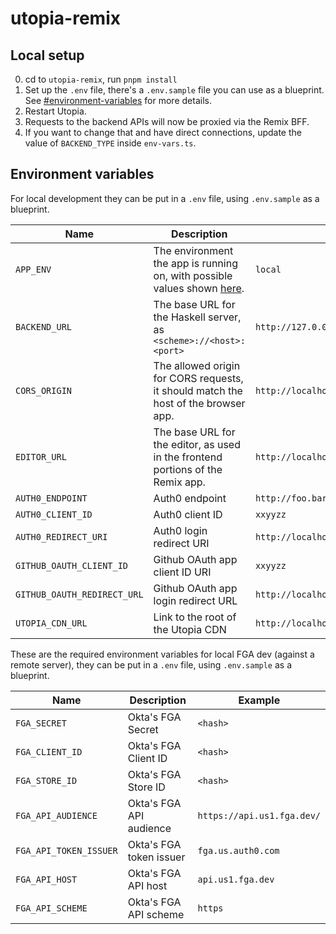 # utopia-remix

## Local setup

0. cd to `utopia-remix`, run `pnpm install`
1. Set up the `.env` file, there's a `.env.sample` file you can use as a blueprint. See [#environment-variables]([#environment-variables]) for more details.
2. Restart Utopia.
3. Requests to the backend APIs will now be proxied via the Remix BFF.
4. If you want to change that and have direct connections, update the value of `BACKEND_TYPE` inside `env-vars.ts`.

## Environment variables

For local development they can be put in a `.env` file, using `.env.sample` as a blueprint.

| Name                        | Description                                                                                                                                                                                          | Example                                                 |
| --------------------------- | ---------------------------------------------------------------------------------------------------------------------------------------------------------------------------------------------------- | ------------------------------------------------------- |
| `APP_ENV`                   | The environment the app is running on, with possible values shown [here](https://github.com/concrete-utopia/utopia/blob/e881cbf330e2ab68f8ea45f5afdbe8ed2c59ebca/utopia-remix/app/env.server.ts#L4). | `local`                                                 |
| `BACKEND_URL`               | The base URL for the Haskell server, as `<scheme>://<host>:<port>`                                                                                                                                   | `http://127.0.0.1:8001`                                 |
| `CORS_ORIGIN`               | The allowed origin for CORS requests, it should match the host of the browser app.                                                                                                                   | `http://localhost:8000`                                 |
| `EDITOR_URL`                | The base URL for the editor, as used in the frontend portions of the Remix app.                                                                                                                      | `http://localhost:8000`                                 |
| `AUTH0_ENDPOINT`            | Auth0 endpoint                                                                                                                                                                                       | `http://foo.bar.auth0.com`                              |
| `AUTH0_CLIENT_ID`           | Auth0 client ID                                                                                                                                                                                      | `xxyyzz`                                                |
| `AUTH0_REDIRECT_URI`        | Auth0 login redirect URI                                                                                                                                                                             | `http://localhost:8000/authenticate`                    |
| `GITHUB_OAUTH_CLIENT_ID`    | Github OAuth app client ID URI                                                                                                                                                                       | `xxyyzz`                                                |
| `GITHUB_OAUTH_REDIRECT_URL` | Github OAuth app login redirect URL                                                                                                                                                                  | `http://localhost:8000/v1/github/authentication/finish` |
| `UTOPIA_CDN_URL`            | Link to the root of the Utopia CDN                                                                                                                                                                   | `http://localhost:8000`                                 |

These are the required environment variables for local FGA dev (against a remote server), they can be put in a `.env` file, using `.env.sample` as a blueprint.

| Name                   | Description             | Example                    |
| ---------------------- | ----------------------- | -------------------------- |
| `FGA_SECRET`           | Okta's FGA Secret       | `<hash>`                   |
| `FGA_CLIENT_ID`        | Okta's FGA Client ID    | `<hash>`                   |
| `FGA_STORE_ID`         | Okta's FGA Store ID     | `<hash>`                   |
| `FGA_API_AUDIENCE`     | Okta's FGA API audience | `https://api.us1.fga.dev/` |
| `FGA_API_TOKEN_ISSUER` | Okta's FGA token issuer | `fga.us.auth0.com`         |
| `FGA_API_HOST`         | Okta's FGA API host     | `api.us1.fga.dev`          |
| `FGA_API_SCHEME`       | Okta's FGA API scheme   | `https`                    |
